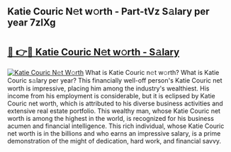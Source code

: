 ## Katie Couric N𝚎t w𝚘rth - Part-tVz S𝚊lary per year 7zlXg

# <h2><a href="http://gc38y15.nevu.top/?p=Katie+Couric">🔗 👉🔴 Katie Couric N𝚎t w𝚘rth - S𝚊lary</a></h2>

[![Katie Couric N𝚎t W𝚘rth](https://i.imgur.com/Oavwk0R.jpeg)](http://gc38y15.nevu.top/?p=Katie+Couric)
What is Katie Couric n𝚎t w𝚘rth? What is Katie Couric s𝚊lary per year?
This financially well-off person's Katie Couric net worth is impressive, placing him among the industry's wealthiest. His income from his employment is considerable, but it is eclipsed by Katie Couric net worth, which is attributed to his diverse business activities and extensive real estate portfolio. This wealthy man, whose Katie Couric net worth is among the highest in the world, is recognized for his business acumen and financial intelligence. This rich individual, whose Katie Couric net worth is in the billions and who earns an impressive salary, is a prime demonstration of the might of dedication, hard work, and financial savvy.
